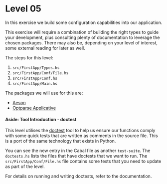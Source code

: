 # Level 05

In this exercise we build some configuration capabilities into our application.

This exercise will require a combination of building the right types to guide
your development, plus consulting plenty of documentation to leverage the chosen
packages. There may also be, depending on your level of interest, some external
reading for later as well.

The steps for this level:
1) ``src/FirstApp/Types.hs``
2) ``src/FirstApp/Conf/File.hs``
3) ``src/FirstApp/Conf.hs``
4) ``src/FirstApp/Main.hs``

The packages we will use for this are:

- [Aeson](http://hackage.haskell.org/package/aeson)
- [Optparse Applicative](http://hackage.haskell.org/package/optparse-applicative)

#### Aside: Tool Introduction - doctest

This level utilises the [doctest](https://hackage.haskell.org/package/doctest)
tool to help us ensure our functions comply with some quick tests that are
written as comments in the source file. This is a port of the same technology
that exists in Python.

You can see the new entry in the Cabal file as another ``test-suite``. The
``doctests.hs`` lists the files that have doctests that we want to run. The
``src/FirstApp/Conf/File.hs`` file contains some tests that you need to update
as part of the level.

For details on running and writing doctests, refer to the documentation.
